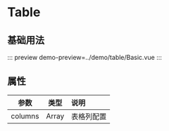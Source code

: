 # Table

## 基础用法

::: preview
demo-preview=../demo/table/Basic.vue
:::

## 属性

|  参数   | 类型  | 说明       |
| :-----: | :---: | :--------- |
| columns | Array | 表格列配置 |
